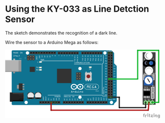 # Using the KY-033 as Line Detction Sensor

The sketch demonstrates the recognition of a dark line.

Wire the sensor to a Arduino Mega as follows:

![](wirings/mega_ky-033.png)